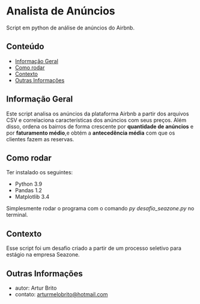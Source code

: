 # Analista de Anúncios
Script em python de análise de anúncios do Airbnb.

## Conteúdo
* [Informação Geral](#informação-geral)
* [Como rodar](#como-rodar)
* [Contexto](#contexto)
* [Outras Informações](#outras-informações)

## Informação Geral
Este script analisa os anúncios da plataforma Airbnb a partir dos arquivos CSV e correlaciona características
dos anúncios com seus preços. Além disso, ordena os bairros de forma crescente por **quantidade de anúncios** e 
por **faturamento médio**,e obtém a **antecedência média** com que os clientes fazem as reservas.

## Como rodar
Ter instalado os seguintes:
* Python     3.9
* Pandas     1.2
* Matplotlib 3.4

Simplesmente rodar o programa com o comando *py desafio_seazone.py* no terminal.

## Contexto
Esse script foi um desafio criado a partir de um processo seletivo para estágio na empresa Seazone.

## Outras Informações
* autor: Artur Brito
* contato: arturmelobrito@hotmail.com